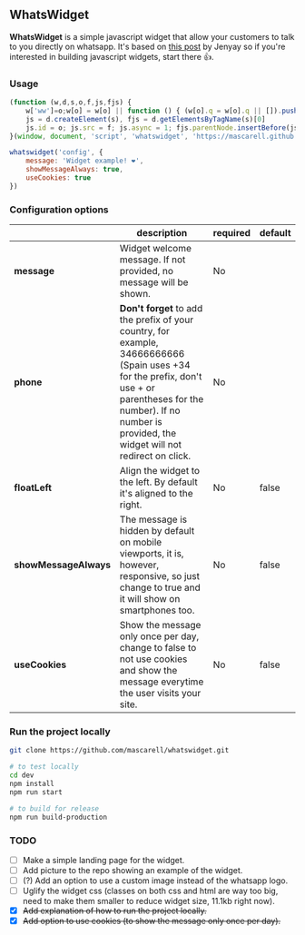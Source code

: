 ## WhatsWidget

**WhatsWidget** is a simple javascript widget that allow your customers to talk to you directly on whatsapp. It's based on [this post](https://blog.jenyay.com/building-javascript-widget/) by Jenyay so if you're interested in building javascript widgets, start there 👍.

### Usage

```javascript
(function (w,d,s,o,f,js,fjs) {
    w['ww']=o;w[o] = w[o] || function () { (w[o].q = w[o].q || []).push(arguments) }
    js = d.createElement(s), fjs = d.getElementsByTagName(s)[0]
    js.id = o; js.src = f; js.async = 1; fjs.parentNode.insertBefore(js, fjs)
}(window, document, 'script', 'whatswidget', 'https://mascarell.github.io/whatswidget/js/widget.js'))

whatswidget('config', { 
    message: 'Widget example! ❤',
    showMessageAlways: true,
    useCookies: true
})
```

### Configuration options

|                       | **description**                                                                                                                                          | **required** | **default** |
|-----------------------|----------------------------------------------------------------------------------------------------------------------------------------------------------|--------------|-------------|
| **message**           | Widget welcome message. If not provided, no message will be shown.                                                                                                                                          | No           |             |
| **phone**             | **Don't forget** to add the prefix of your country, for example, 34666666666 (Spain uses +34 for the prefix, don't use + or parentheses for the number). If no number is provided, the widget will not redirect on click. | No           |             |
| **floatLeft**         | Align the widget to the left. By default it's aligned to the right.                                                                                                                           | No           | false       |
| **showMessageAlways** | The message is hidden by default on mobile viewports, it is, however, responsive, so just change to true and it will show on smartphones too.            | No           | false       |
| **useCookies**        | Show the message only once per day, change to false to not use cookies and show the message everytime the user visits your site.                         | No           | false        |

### Run the project locally

```bash
git clone https://github.com/mascarell/whatswidget.git

# to test locally
cd dev
npm install
npm run start

# to build for release
npm run build-production
```


### TODO

- [ ] Make a simple landing page for the widget.
- [ ] Add picture to the repo showing an example of the widget.
- [ ] (?) Add an option to use a custom image instead of the whatsapp logo.
- [ ] Uglify the widget css (classes on both css and html are way too big, need to make them smaller to reduce widget size, 11.1kb right now).
- [x] ~~Add explanation of how to run the project locally.~~
- [x] ~~Add option to use cookies (to show the message only once per day).~~